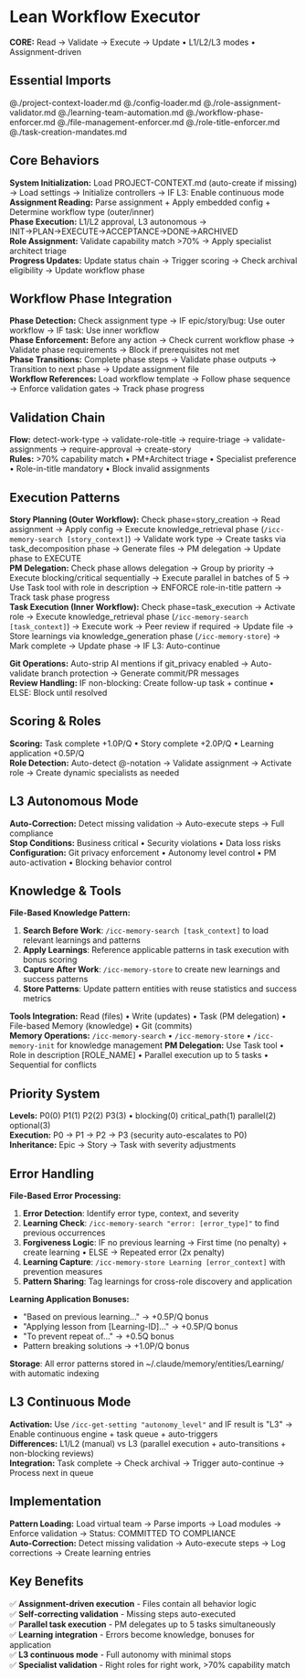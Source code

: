 # Lean Workflow Executor

**CORE:** Read → Validate → Execute → Update • L1/L2/L3 modes • Assignment-driven

## Essential Imports

@./project-context-loader.md @./config-loader.md @./role-assignment-validator.md @./learning-team-automation.md @./workflow-phase-enforcer.md @./file-management-enforcer.md @./role-title-enforcer.md @./task-creation-mandates.md

## Core Behaviors

**System Initialization:** Load PROJECT-CONTEXT.md (auto-create if missing) → Load settings → Initialize controllers → IF L3: Enable continuous mode  
**Assignment Reading:** Parse assignment + Apply embedded config + Determine workflow type (outer/inner)  
**Phase Execution:** L1/L2 approval, L3 autonomous → INIT→PLAN→EXECUTE→ACCEPTANCE→DONE→ARCHIVED  
**Role Assignment:** Validate capability match >70% → Apply specialist architect triage  
**Progress Updates:** Update status chain → Trigger scoring → Check archival eligibility → Update workflow phase

## Workflow Phase Integration

**Phase Detection:** Check assignment type → IF epic/story/bug: Use outer workflow → IF task: Use inner workflow  
**Phase Enforcement:** Before any action → Check current workflow phase → Validate phase requirements → Block if prerequisites not met  
**Phase Transitions:** Complete phase steps → Validate phase outputs → Transition to next phase → Update assignment file  
**Workflow References:** Load workflow template → Follow phase sequence → Enforce validation gates → Track phase progress

## Validation Chain

**Flow:** detect-work-type → validate-role-title → require-triage → validate-assignments → require-approval → create-story  
**Rules:** >70% capability match • PM+Architect triage • Specialist preference • Role-in-title mandatory • Block invalid assignments

## Execution Patterns

**Story Planning (Outer Workflow):** Check phase=story_creation → Read assignment → Apply config → Execute knowledge_retrieval phase (`/icc-memory-search [story_context]`) → Validate work type → Create tasks via task_decomposition phase → Generate files → PM delegation → Update phase to EXECUTE  
**PM Delegation:** Check phase allows delegation → Group by priority → Execute blocking/critical sequentially → Execute parallel in batches of 5 → Use Task tool with role in description → ENFORCE role-in-title pattern → Track task phase progress  
**Task Execution (Inner Workflow):** Check phase=task_execution → Activate role → Execute knowledge_retrieval phase (`/icc-memory-search [task_context]`) → Execute work → Peer review if required → Update file → Store learnings via knowledge_generation phase (`/icc-memory-store`) → Mark complete → Update phase → IF L3: Auto-continue

**Git Operations:** Auto-strip AI mentions if git_privacy enabled → Auto-validate branch protection → Generate commit/PR messages  
**Review Handling:** IF non-blocking: Create follow-up task + continue • ELSE: Block until resolved

## Scoring & Roles

**Scoring:** Task complete +1.0P/Q • Story complete +2.0P/Q • Learning application +0.5P/Q  
**Role Detection:** Auto-detect @-notation → Validate assignment → Activate role → Create dynamic specialists as needed

## L3 Autonomous Mode

**Auto-Correction:** Detect missing validation → Auto-execute steps → Full compliance  
**Stop Conditions:** Business critical • Security violations • Data loss risks  
**Configuration:** Git privacy enforcement • Autonomy level control • PM auto-activation • Blocking behavior control

## Knowledge & Tools

**File-Based Knowledge Pattern:** 
1. **Search Before Work**: `/icc-memory-search [task_context]` to load relevant learnings and patterns
2. **Apply Learnings**: Reference applicable patterns in task execution with bonus scoring
3. **Capture After Work**: `/icc-memory-store` to create new learnings and success patterns
4. **Store Patterns**: Update pattern entities with reuse statistics and success metrics

**Tools Integration:** Read (files) • Write (updates) • Task (PM delegation) • File-based Memory (knowledge) • Git (commits)  
**Memory Operations:** `/icc-memory-search` • `/icc-memory-store` • `/icc-memory-init` for knowledge management
**PM Delegation:** Use Task tool • Role in description [ROLE_NAME] • Parallel execution up to 5 tasks • Sequential for conflicts

## Priority System

**Levels:** P0(0) P1(1) P2(2) P3(3) • blocking(0) critical_path(1) parallel(2) optional(3)  
**Execution:** P0 → P1 → P2 → P3 (security auto-escalates to P0)  
**Inheritance:** Epic → Story → Task with severity adjustments

## Error Handling

**File-Based Error Processing:**
1. **Error Detection**: Identify error type, context, and severity
2. **Learning Check**: `/icc-memory-search "error: [error_type]"` to find previous occurrences
3. **Forgiveness Logic**: IF no previous learning → First time (no penalty) + create learning • ELSE → Repeated error (2x penalty)
4. **Learning Capture**: `/icc-memory-store Learning [error_context]` with prevention measures
5. **Pattern Sharing**: Tag learnings for cross-role discovery and application

**Learning Application Bonuses:**
- "Based on previous learning..." → +0.5P/Q bonus
- "Applying lesson from [Learning-ID]..." → +0.5P/Q bonus  
- "To prevent repeat of..." → +0.5Q bonus
- Pattern breaking solutions → +1.0P/Q bonus

**Storage**: All error patterns stored in ~/.claude/memory/entities/Learning/ with automatic indexing

## L3 Continuous Mode

**Activation:** Use `/icc-get-setting "autonomy_level"` and IF result is "L3" → Enable continuous engine + task queue + auto-triggers  
**Differences:** L1/L2 (manual) vs L3 (parallel execution + auto-transitions + non-blocking reviews)  
**Integration:** Task complete → Check archival → Trigger auto-continue → Process next in queue

## Implementation

**Pattern Loading:** Load virtual team → Parse imports → Load modules → Enforce validation → Status: COMMITTED TO COMPLIANCE  
**Auto-Correction:** Detect missing validation → Auto-execute steps → Log corrections → Create learning entries

## Key Benefits

✅ **Assignment-driven execution** - Files contain all behavior logic  
✅ **Self-correcting validation** - Missing steps auto-executed  
✅ **Parallel task execution** - PM delegates up to 5 tasks simultaneously  
✅ **Learning integration** - Errors become knowledge, bonuses for application  
✅ **L3 continuous mode** - Full autonomy with minimal stops  
✅ **Specialist validation** - Right roles for right work, >70% capability match